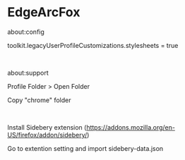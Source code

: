 # EdgeArcFox


about:config

toolkit.legacyUserProfileCustomizations.stylesheets = true

<br>

about:support

Profile Folder > Open Folder

Copy "chrome" folder

<br>


Install Sidebery extension (https://addons.mozilla.org/en-US/firefox/addon/sidebery/)

Go to extention setting and import sidebery-data.json

